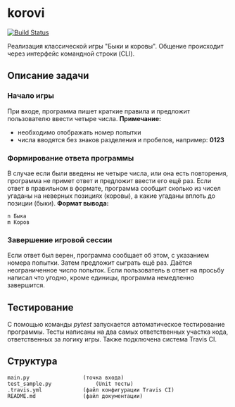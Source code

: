 
# korovi
 [![Build Status](https://travis-ci.com/GlidingRaven/korovi.svg?branch=master)](https://travis-ci.com/GlidingRaven/korovi)
 
Реализация классической игры "Быки и коровы".
Общение происходит через интерфейс командной строки (CLI).

## Описание задачи
### Начало игры
При входе, программа пишет краткие правила и предложит пользователю ввести четыре числа.
**Примечание:** 

 - необходимо отображать номер попытки
 - числа вводятся без знаков разделения и пробелов, например: **0123**

### Формирование ответа программы
В случае если были введены не четыре числа, или она есть повторения, программа не примет ответ и предложит ввести его ещё раз.
Если ответ в правильном в формате, программа сообщит сколько из чисел угаданы на неверных позициях (коровы), а какие угаданы вплоть до позиции (быки).
**Формат вывода:**

    n Быка
    m Коров

### Завершение игровой сессии
Если ответ был верен, программа сообщает об этом, с указанием номера попытки. Затем предложит сыграть ещё раз. Даётся неограниченное число попыток. Если пользователь в ответ на просьбу написал что угодно, кроме единицы, программа немедленно завершится.

## Тестирование
С помощью команды *pytest* запускается автоматическое тестирование программы. Тесты написаны на два самых ответственных участка кода, ответственных за логику игры. Также подключена система Travis CI.

## Структура


	main.py 				(точка входа)
	test_sample.py				(Unit тесты)
	.travis.yml				(файл конфигурации Travis CI)
	README.md				(файл документации)
	
	
